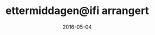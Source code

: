 ---
title: ettermiddagen@ifi arrangert
tags: dagen@ifi, minor
year: 2016
date: 2016-05-04
sources:
  - https://www.facebook.com/events/1557115007919945/ ettermiddagen@ifi 2016 - Facebook
view: none
---